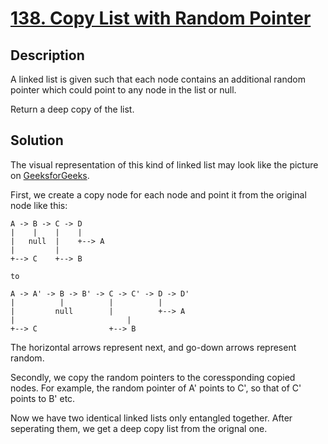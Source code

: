 # [138. Copy List with Random Pointer](https://leetcode.com/problems/copy-list-with-random-pointer)

## Description

A linked list is given such that each node contains an additional random pointer which could point to any node in the list or null.

Return a deep copy of the list.

## Solution

The visual representation of this kind of linked list may look like the picture on [GeeksforGeeks](https://www.geeksforgeeks.org/a-linked-list-with-next-and-arbit-pointer/).

First, we create a copy node for each node and point it from the original node like this:

```
A -> B -> C -> D
|    |    |    |
|   null  |    +--> A 
|         |
+--> C    +--> B

to

A -> A' -> B -> B' -> C -> C' -> D -> D'
|          |          |          |
|         null        |          +--> A
|		                  |
+--> C                +--> B
```
The horizontal arrows represent next, and go-down arrows represent random.  

Secondly, we copy the random pointers to the coressponding copied nodes. For example, the random pointer of A' points to C', so that of C' points to B' etc.

Now we have two identical linked lists only entangled together. After seperating them, we get a deep copy list from the orignal one.
